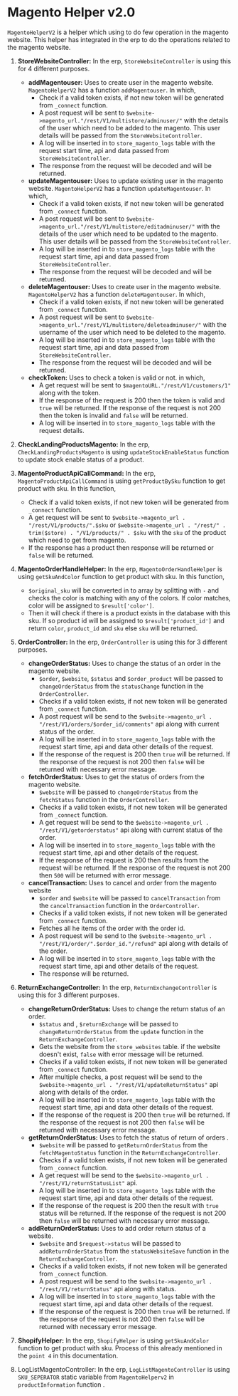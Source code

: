 # Magento Helper v2.0

`MagentoHelperV2` is a helper which using to do few operation in the magento website. This helper has integrated in the erp to do the operations related to the magento website.

1. **StoreWebsiteController:** In the erp, `StoreWebsiteController` is using this for 4 different purposes.

   - **addMagentouser:** Uses to create user in the magento website. `MagentoHelperV2` has a function `addMagentouser`. In which,
     - Check if a valid token exists, if not new token will be generated from `_connect` function.
     - A post request will be sent to `$website->magento_url."/rest/V1/multistore/adminuser/"` with the details of the user which need to be added to the magento. This user details will be passed from the `StoreWebsiteController`.
     - A log will be inserted in to `store_magento_logs` table with the request start time, api and data passed from `StoreWebsiteController`.
     - The response from the request will be decoded and will be returned.
   - **updateMagentouser:** Uses to update existing user in the magento website. `MagentoHelperV2` has a function `updateMagentouser`. In which,
     - Check if a valid token exists, if not new token will be generated from `_connect` function.
     - A post request will be sent to `$website->magento_url."/rest/V1/multistore/editadminuser/"` with the details of the user which need to be updated to the magento. This user details will be passed from the `StoreWebsiteController`.
     - A log will be inserted in to `store_magento_logs` table with the request start time, api and data passed from `StoreWebsiteController`.
     - The response from the request will be decoded and will be returned.
   - **deleteMagentouser:** Uses to create user in the magento website. `MagentoHelperV2` has a function `deleteMagentouser`. In which,
     - Check if a valid token exists, if not new token will be generated from `_connect` function.
     - A post request will be sent to `$website->magento_url."/rest/V1/multistore/deleteadminuser/"` with the username of the user which need to be deleted to the magento.
     - A log will be inserted in to `store_magento_logs` table with the request start time, api and data passed from `StoreWebsiteController`.
     - The response from the request will be decoded and will be returned.
   - **checkToken:** Uses to check a token is valid or not. in which,
     - A get request will be sent to `$magentoURL."/rest/V1/customers/1"` along with the token.
     - If the response of the request is 200 then the token is valid and `true` will be returned. If the response of the request is not 200 then the token is invalid and `false` will be returned.
     - A log will be inserted in to `store_magento_logs` table with the request details.

2. **CheckLandingProductsMagento:** In the erp, `CheckLandingProductsMagento` is using `updateStockEnableStatus` function to update stock enable status of a product.
3. **MagentoProductApiCallCommand:** In the erp, `MagentoProductApiCallCommand` is using `getProductBySku` function to get product with sku. In this function,
   - Check if a valid token exists, if not new token will be generated from `_connect` function.
   - A get request will be sent to `$website->magento_url . "/rest/V1/products/".$sku` or `$website->magento_url . "/rest/" . trim($store) . "/V1/products/" . $sku` with the `sku` of the product which need to get from magento.
   - If the response has a product then response will be returned or `false` will be returned.
4. **MagentoOrderHandleHelper:** In the erp, `MagentoOrderHandleHelper` is using `getSkuAndColor` function to get product with sku. In this function,
   - `$original_sku` will be converted in to array by splitting with `-` and checks the color is matching with any of the colors. If color matches, color will be assigned to `$result['color']`.
   - Then it will check if there is a product exists in the database with this sku. If so product id will be assigned to `$result['product_id']` and return `color`, `product_id` and `sku` else `sku` will be returned.
5. **OrderController:** In the erp, `OrderController` is using this for 3 different purposes.
   - **changeOrderStatus:** Uses to change the status of an order in the magento website.
     - `$order`, `$website`, `$status` and `$order_product` will be passed to `changeOrderStatus` from the `statusChange` function in the `OrderController`.
     - Checks if a valid token exists, if not new token will be generated from `_connect` function.
     - A post request will be send to the `$website->magento_url . "/rest/V1/orders/$order_id/comments"` api along with current status of the order.
     - A log will be inserted in to `store_magento_logs` table with the request start time, api and data other details of the request.
     - If the response of the request is 200 then `true` will be returned. If the response of the request is not 200 then `false` will be returned with necessary error message.
   - **fetchOrderStatus:** Uses to get the status of orders from the magento website.
     - `$website` will be passed to `changeOrderStatus` from the `fetchStatus` function in the `OrderController`.
     - Checks if a valid token exists, if not new token will be generated from `_connect` function.
     - A get request will be send to the `$website->magento_url . "/rest/V1/getorderstatus"` api along with current status of the order.
     - A log will be inserted in to `store_magento_logs` table with the request start time, api and other details of the request.
     - If the response of the request is 200 then results from the request will be returned. If the response of the request is not 200 then `500` will be returned with error message.
   - **cancelTransaction:** Uses to cancel and order from the magento website
     - `$order` and `$website` will be passed to `cancelTransaction` from the `cancelTransaction` function in the `OrderController`.
     - Checks if a valid token exists, if not new token will be generated from `_connect` function.
     - Fetches all he items of the order with the order id.
     - A post request will be send to the `$website->magento_url . "/rest/V1/order/".$order_id."/refund"` api along with details of the order.
     - A log will be inserted in to `store_magento_logs` table with the request start time, api and other details of the request.
     - The response will be returned.
6. **ReturnExchangeController:** In the erp, `ReturnExchangeController` is using this for 3 different purposes.
   - **changeReturnOrderStatus:** Uses to change the return status of an order.
     - `$status` and , `$returnExchange` will be passed to `changeReturnOrderStatus` from the `update` function in the `ReturnExchangeController`.
     - Gets the website from the `store_websites` table. if the website doesn't exist, `false` with error message will be returned.
     - Checks if a valid token exists, if not new token will be generated from `_connect` function.
     - After multiple checks, a post request will be send to the `$website->magento_url . "/rest/V1/updateReturnStatus"` api along with details of the order.
     - A log will be inserted in to `store_magento_logs` table with the request start time, api and data other details of the request.
     - If the response of the request is 200 then `true` will be returned. If the response of the request is not 200 then `false` will be returned with necessary error message.
   - **getReturnOrderStatus:** Uses to fetch the status of return of orders .
     - `$website` will be passed to `getReturnOrderStatus` from the `fetchMagentoStatus` function in the `ReturnExchangeController`.
     - Checks if a valid token exists, if not new token will be generated from `_connect` function.
     - A get request will be send to the `$website->magento_url . "/rest/V1/returnStatusList"` api.
     - A log will be inserted in to `store_magento_logs` table with the request start time, api and data other details of the request.
     - If the response of the request is 200 then the result with `true` status will be returned. If the response of the request is not 200 then `false` will be returned with necessary error message.
   - **addReturnOrderStatus:** Uses to add order return status of a website.
     - `$website` and `$request->status` will be passed to `addReturnOrderStatus` from the `statusWebsiteSave` function in the `ReturnExchangeController`.
     - Checks if a valid token exists, if not new token will be generated from `_connect` function.
     - A post request will be send to the `$website->magento_url . "/rest/V1/returnStatus"` api along with status.
     - A log will be inserted in to `store_magento_logs` table with the request start time, api and data other details of the request.
     - If the response of the request is 200 then `true` will be returned. If the response of the request is not 200 then `false` will be returned with necessary error message.
7. **ShopifyHelper:** In the erp, `ShopifyHelper` is using `getSkuAndColor` function to get product with sku. Process of this already mentioned in the `point 4` in this documentation.
8. LogListMagentoController: In the erp, `LogListMagentoController` is using `SKU_SEPERATOR` static variable from `MagentoHelperv2` in `productInformation` function .
